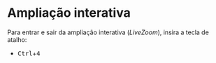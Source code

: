 # Ampliação interativa

Para entrar e sair da ampliação interativa (*LiveZoom*), insira a tecla de atalho:

- <kbd>Ctrl</kbd>+<kbd>4</kbd>
